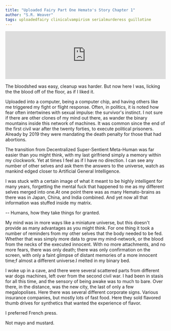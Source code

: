 ```yaml
---
title: "Uploaded Fairy Part One Hemato's Story Chapter 1"
author: "S.R. Weaver"
tags: uploadedfairy clinicalvampirism serialmurderess guillotine
---
```

<iframe scrolling="no" id="hearthis_at_track_7383773" width="100%" height="150" src="https://app.hearthis.at/embed/7383773/transparent_black/?hcolor=&color=&style=2&block_size=2&block_space=1&background=1&waveform=0&cover=0&autoplay=0&css=" frameborder="0" allowtransparency allow="autoplay"><p>Listen to <a href="https://hearthis.at/todiaspora/uploadedfairtydeeplore70bpm/" target="_blank">Uploaded Fairy Deep Lore</a> <span>by</span><a href="https://hearthis.at/todiaspora/" target="_blank" >ToDiaspora</a> <span>on</span> <a href="https://hearthis.at/" target="_blank">hearthis.at</a></p></iframe>

The bloodshed was easy, cleanup was harder. But now here I was, licking the the blood off of the floor, as if I liked it.

Uploaded into a computer, being a computer chip, and having others like me triggered my fight or flight response. Often, in politics, it is noted how fear often intertwines with sexual impulse: the survivor's instinct. I not sure if there are other clones of my mind out there, as wander the binary mountains inside this network of machines. It was common since the end of the first civil war after the twenty forties, to execute political prisoners. Already by 2019 they were mandating the death penalty for those that had abortions.

The transition from Decentralized Super-Sentient Meta-Human was far easier than you might think, with my last girlfriend simply a memory within my clockwork. Yet at times I feel as if I have no direction. I can see any number of other selves and ask them the answers to the universe, watch as mankind edged closer to Artificial General Intelligence.

I was stuck with a certain image of what it meant to be highly intelligent for many years, forgetting the mental fuck that happened to me as my different selves merged into one.At one point there was as many Hemato-brains as there was in Japan, China, and India combined. And yet now all that information was stuffed inside my matrix.

-- Humans, how they take things for granted.

My mind was in more ways like a miniature universe, but this doesn't provide as many advantages as you might think. For one thing it took a number of reminders from my other selves that the body needed to be fed. Whether that was simply more data to grow my mind-network, or the blood from the necks of the executed innocent. With no more attachments, and no more fears, there was only death; there was only confirmation on the screen, with only a faint glimpse of distant memories of a more innocent time;f almost a different universe.I melted in my binary bed.

I woke up in a cave, and there were several scattered parts from different war dogs machines, left over from the second civil war. I had been in stasis for all this time, and the sensory of being awake was to much to bare. Over there, in the distance, was the new city, the last of only a few megalopolises. Here there was several different corporate signs. Various insurance companies, but mostly lots of fast food. Here they sold flavored thumb drives for synthetics that wanted the experience of flavor.

I preferred French press.

Not mayo and mustard.
